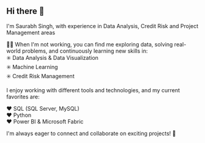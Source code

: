 ## Hi there 👋

I'm Saurabh Singh, with experience in Data Analysis, Credit Risk and Project Management areas

🧑‍💻 When I'm not working, you can find me exploring data, solving real-world problems, and continuously learning new skills in:<br>
✳️ Data Analysis & Data Visualization<br>
✳️ Machine Learning<br>
✳️ Credit Risk Management<br>

I enjoy working with different tools and technologies, and my current favorites are:

❤️ SQL (SQL Server, MySQL)<br>
❤️ Python<br>
❤️ Power BI & Microsoft Fabric<br>

I'm always eager to connect and collaborate on exciting projects! 🚀

